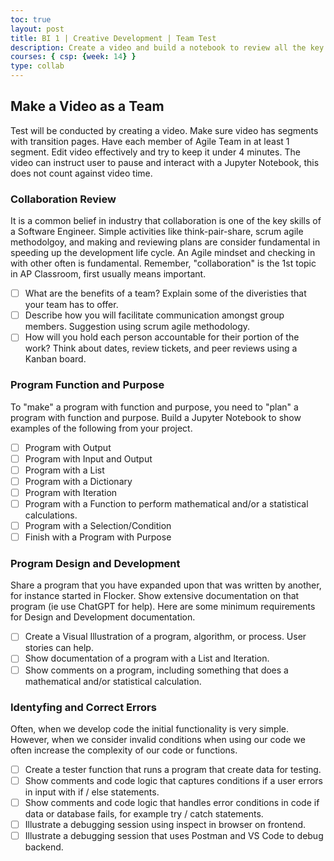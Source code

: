 ```yaml
---
toc: true
layout: post
title: BI 1 | Creative Development | Team Test 
description: Create a video and build a notebook to review all the key questions from Big Idea 1
courses: { csp: {week: 14} }
type: collab
---
```


## Make a Video as a Team

Test will be conducted by creating a video.  Make sure video has segments with transition pages.  Have each member of Agile Team in at least 1 segment.  Edit video effectively and try to keep it under 4 minutes.  The video can instruct user to pause and interact with a Jupyter Notebook, this does not count against video time.

### Collaboration Review

It is a common belief in industry that collaboration is one of the key skills of a Software Engineer.  Simple activities like think-pair-share, scrum agile methodolgoy, and making and reviewing plans are consider fundamental in speeding up the development life cycle.  An Agile mindset and checking in with other often is fundamental.  Remember, "collaboration" is the 1st topic in AP Classroom, first usually means important.

- [ ] What are the benefits of a team?  Explain some of the diveristies that your team has to offer.
- [ ] Describe how you will facilitate communication amongst group members.  Suggestion using scrum agile methodology.
- [ ] How will you hold each person accountable for their portion of the work?  Think about dates, review tickets, and peer reviews using a Kanban board.

### Program Function and Purpose

To "make" a program with function and purpose, you need to "plan" a program with function and purpose.  Build a Jupyter Notebook to show examples of the following from your project.

- [ ] Program with Output
- [ ] Program with Input and Output
- [ ] Program with a List
- [ ] Program with a Dictionary
- [ ] Program with Iteration
- [ ] Program with a Function to perform mathematical and/or a statistical calculations.
- [ ] Program with a Selection/Condition
- [ ] Finish with a Program with Purpose

### Program Design and Development

Share a program that you have expanded upon that was written by another, for instance started in Flocker.  Show extensive documentation on that program (ie use ChatGPT for help).  Here are some minimum requirements for Design and Development documentation.

- [ ] Create a Visual Illustration of a program, algorithm, or process. User stories can help.
- [ ] Show documentation of a program with a List and Iteration.
- [ ] Show comments on a program, including something that does a mathematical and/or statistical calculation.

### Identyfing and Correct Errors

Often, when we develop code the initial functionality is very simple.  However, when we consider invalid conditions when using our code we often increase the complexity of our code or functions.

- [ ] Create a tester function that runs a program that create data for testing.
- [ ] Show comments and code logic that captures conditions if a user errors in input with if / else statements.
- [ ] Show comments and code logic that handles error conditions in code if data or database fails, for example try / catch statements.
- [ ] Illustrate a debugging session using inspect in browser on frontend.
- [ ] Illustrate a debugging session that uses Postman and VS Code to debug backend.
